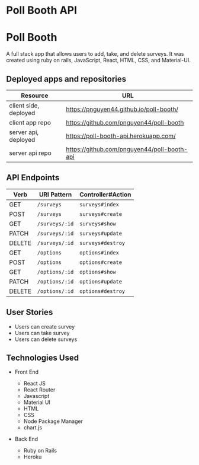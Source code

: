 # Poll Booth API

# Poll Booth
A full stack app that allows users to add, take, and delete surveys. It was created using ruby on rails, JavaScript, React, HTML, CSS, and Material-UI.


## Deployed apps and repositories
| Resource   | URL            |
|------------|----------------|
| client side, deployed    | https://pnguyen44.github.io/poll-booth/            |
| client app repo   | https://github.com/pnguyen44/poll-booth           |
| server api, deployed | https://poll-booth-api.herokuapp.com/           |
| server api repo  | https://github.com/pnguyen44/poll-booth-api    |

## API Endpoints
| Verb   | URI Pattern             | Controller#Action    |
|--------|-------------------------|----------------------|
| GET    | `/surveys`           | `surveys#index`   |
| POST   | `/surveys`           | `surveys#create`  |
| GET    | `/surveys/:id`       | `surveys#show`    |
| PATCH  | `/surveys/:id`       | `surveys#update`  |
| DELETE | `/surveys/:id`       | `surveys#destroy` |
| GET    | `/options`           |`options#index`        |
| POST   | `/options`           |`options#create`       |
| GET    | `/options/:id`       |`options#show`         |
| PATCH  | `/options/:id`       |`options#update`       |
| DELETE | `/options/:id`       |`options#destroy`      |


## User Stories
- Users can create survey
- Users can take survey
- Users can delete surveys

## Technologies Used
- Front End
  - React JS
  - React Router
  - Javascript
  - Material UI
  - HTML
  - CSS
  - Node Package Manager
  - chart.js

- Back End
  - Ruby on Rails
  - Heroku
